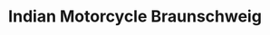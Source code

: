 ---
title: "Indian Motorcycle Braunschweig"
url: /braunschweig/indian-motorcycle-braunschweig/
shop: Motorrad
---